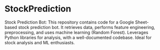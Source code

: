 # StockPrediction
Stock Prediction Bot: This repository contains code for a Google Sheet-based stock prediction bot. It retrieves data, performs feature engineering, preprocessing, and uses machine learning (Random Forest). Leverages Python libraries for analysis, with a well-documented codebase. Ideal for stock analysis and ML enthusiasts.
